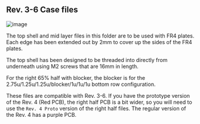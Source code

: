 ## Rev. 3-6 Case files

![image](https://user-images.githubusercontent.com/204212/124189282-79497300-da8e-11eb-871f-34ec1728ee20.png)

The top shell and mid layer files in this folder are to be used with FR4 plates. Each edge has been extended out by 2mm to cover up the sides of the FR4 plates.

The top shell has been designed to be threaded into directly from underneath using M2 screws that are 16mm in length.

For the right 65% half with blocker, the blocker is for the 2.75u/1.25u/1.25u/blocker/1u/1u/1u bottom row configuration.

These files are compatible with Rev. 3-6. If you have the prototype version of the Rev. 4 (Red PCB), the right half PCB is a bit wider, so you will need to use the `Rev. 4 Proto` version of the right half files. The regular version of the Rev. 4 has a purple PCB.

